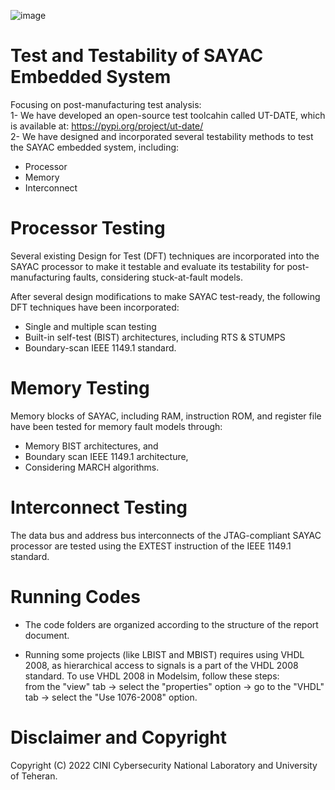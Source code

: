 ![image](https://github.com/UTehran-NavabiLab/SAYAC-system-Testing/assets/75872371/16410af0-dc21-495d-a7aa-4cce7b5cc392)

# Test and Testability of SAYAC Embedded System

Focusing on post-manufacturing test analysis:\
1- We have developed an open-source test toolcahin called UT-DATE, which is available at: https://pypi.org/project/ut-date/ \
2- We have designed and incorporated several testability methods to test the SAYAC embedded system, including:
* Processor 
* Memory
* Interconnect

# Processor Testing
Several existing Design for Test (DFT) techniques are incorporated into the SAYAC processor to make it testable and evaluate its testability for post-manufacturing faults, considering stuck-at-fault models.

After several design modifications to make SAYAC test-ready, the following DFT techniques have been incorporated:
* Single and multiple scan testing
* Built-in self-test (BIST) architectures, including RTS & STUMPS
* Boundary-scan IEEE 1149.1 standard. 

# Memory Testing
Memory blocks of SAYAC, including RAM, instruction ROM, and register file have been tested for memory fault models through:
* Memory BIST architectures, and 
* Boundary scan IEEE 1149.1 architecture,
* Considering MARCH algorithms.
 
# Interconnect Testing
The data bus and address bus interconnects of the JTAG-compliant SAYAC processor are tested using the EXTEST instruction of the IEEE 1149.1 standard.


# Running Codes
* The code folders are organized according to the structure of the report document.
 
* Running some projects (like LBIST and MBIST) requires using VHDL 2008, as hierarchical access to signals is a part of the VHDL 2008 standard. To use VHDL 2008 in Modelsim, follow these steps: \
from the "view" tab -> 
select the "properties" option -> 
go to the "VHDL" tab -> 
select the "Use 1076-2008" option.

# Disclaimer and Copyright
Copyright (C) 2022 CINI Cybersecurity National Laboratory and University of Teheran.
